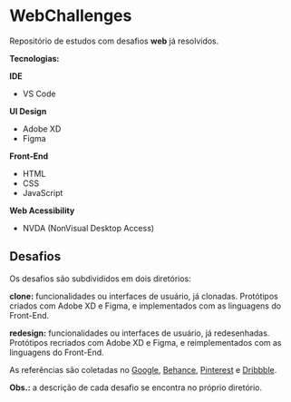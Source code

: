 # WebChallenges

Repositório de estudos com desafios **web** já resolvidos.

**Tecnologias:**

**IDE**

- VS Code

**UI Design**

- Adobe XD
- Figma

**Front-End**

- HTML
- CSS
- JavaScript

**Web Acessibility**

- NVDA (NonVisual Desktop Access)

## Desafios

Os desafios são subdivididos em dois diretórios:

**clone:** funcionalidades ou interfaces de usuário, já clonadas. Protótipos criados com Adobe XD e Figma, e implementados com as linguagens do Front-End.

**redesign:** funcionalidades ou interfaces de usuário, já redesenhadas. Protótipos recriados com Adobe XD e Figma, e reimplementados com as linguagens do Front-End.

As referências são coletadas no [Google](https://www.google.com), [Behance](https://www.behance.net/), [Pinterest](https://br.pinterest.com/) e [Dribbble](https://dribbble.com/).

**Obs.:** a descrição de cada desafio se encontra no próprio diretório.